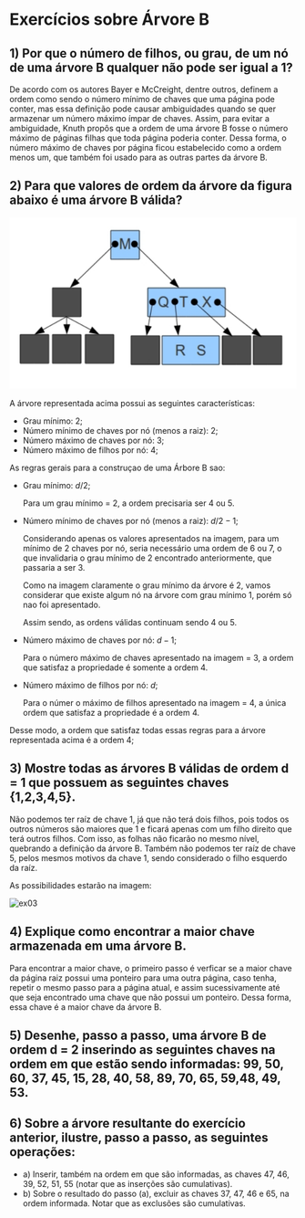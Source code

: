 # **Exercícios sobre Árvore B**
## **1) Por que o número de filhos, ou grau, de um nó de uma árvore B qualquer não pode ser igual a 1?** 
De acordo com os autores Bayer e McCreight, dentre outros, definem a ordem como sendo o número mínimo de chaves que uma página pode conter, mas essa definição pode causar ambiguidades quando se quer armazenar um número máximo ímpar de chaves. Assim, para evitar a ambiguidade, Knuth propôs que a ordem de uma árvore B fosse o número máximo de páginas filhas que toda página poderia conter. Dessa forma, o número máximo de chaves por página ficou estabelecido como a ordem menos um, que também foi usado para as outras partes da árvore B.
## **2) Para que valores de ordem da árvore da figura abaixo é uma árvore B válida?**
![](Imagem_Questao_2.png)

A árvore representada acima possui as seguintes características:
- Grau mínimo: $2$;
- Número mínimo de chaves por nó (menos a raiz): $2$;
- Número máximo de chaves por nó: $3$;
- Número máximo de filhos por nó: $4$;

As regras gerais para a construçao de uma Árbore B sao:
- Grau mínimo: $d/2$;
    
    Para um grau mínimo = $2$, a ordem precisaria ser $4$ ou $5$.

- Número mínimo de chaves por nó (menos a raiz): $d/2 - 1$;

    Considerando apenas os valores apresentados na imagem, para um mínimo de $2$ chaves por nó, seria necessário uma ordem de $6$ ou $7$, o que invalidaria o grau mínimo de $2$ encontrado anteriormente, que passaria a ser $3$. 
    
    Como na imagem claramente o grau mínimo da árvore é $2$, vamos considerar que existe algum nó na árvore com grau mínimo $1$, porém só nao foi apresentado.

    Assim sendo, as ordens válidas continuam sendo $4$ ou $5$.
    
- Número máximo de chaves por nó: $d - 1$;

    Para o número máximo de chaves apresentado na imagem = $3$, a ordem que satisfaz a propriedade é somente a ordem $4$.

- Número máximo de filhos por nó: $d$;

    Para o númer o máximo de filhos apresentado na imagem = $4$, a única ordem que satisfaz a propriedade é a ordem $4$.

Desse modo, a ordem que satisfaz todas essas regras para a árvore representada acima é a ordem $4$;

## **3) Mostre todas as árvores B válidas de ordem d = 1 que possuem as seguintes chaves {1,2,3,4,5}.**

Não podemos ter raíz de chave 1, já que não terá dois filhos, pois todos os outros números são maiores que 1 e ficará apenas com um filho direito que terá outros filhos. Com isso, as folhas não ficarão no mesmo nível, quebrando a definição da árvore B. Também não podemos ter raíz de chave 5, pelos mesmos motivos da chave 1, sendo considerado o filho esquerdo da raíz.

As possibilidades estarão na imagem:

![ex03](https://user-images.githubusercontent.com/115050272/203624355-aad2e35b-2967-4231-854e-2b016b7fe133.jpeg)

## **4) Explique como encontrar a maior chave armazenada em uma árvore B.**
Para encontrar a maior chave, o primeiro passo é verficar se a maior chave da página raiz possui uma ponteiro para uma outra página, caso tenha, repetir o mesmo passo para a página atual, e assim sucessivamente até que seja encontrado uma chave que não possui um ponteiro. Dessa forma, essa chave é a maior chave da árvore B.

## **5) Desenhe, passo a passo, uma árvore B de ordem d = 2 inserindo as seguintes chaves na ordem em que estão sendo informadas: 99, 50, 60, 37, 45, 15, 28, 40, 58, 89, 70, 65, 59,48, 49, 53.** 

## **6) Sobre a árvore resultante do exercício anterior, ilustre, passo a passo, as seguintes operações:**
* a) Inserir, também na ordem em que são informadas, as chaves 47, 46, 39, 52, 51, 55 (notar que as inserções são cumulativas).
* b) Sobre o resultado do passo (a), excluir as chaves 37, 47, 46 e 65, na ordem informada. Notar que as exclusões são cumulativas.
